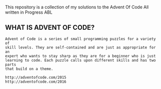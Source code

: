 This repository is a collection of my solutions to the Advent Of Code 
All written in Progress ABL

## WHAT IS ADVENT OF CODE?

	Advent of Code is a series of small programming puzzles for a variety of 
	skill levels. They are self-contained and are just as appropriate for an 
	expert who wants to stay sharp as they are for a beginner who is just 
	learning to code. Each puzzle calls upon different skills and has two parts 
	that build on a theme.

	http://adventofcode.com/2015
	http://adventofcode.com/2016 


